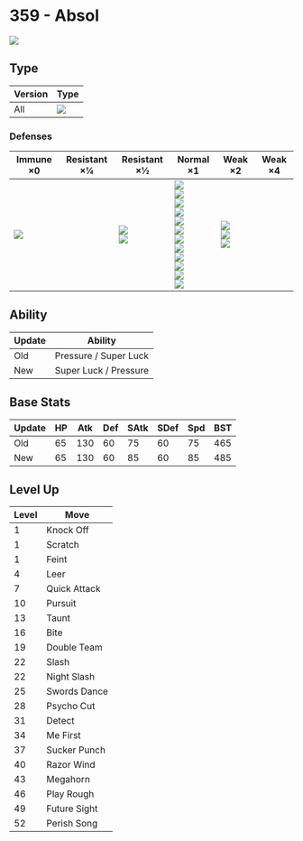 # 359 - Absol
![][359]

## Type

Version | Type
---     | ---
All     | ![][dark]

### Defenses

Immune ×0        | Resistant ×¼ | Resistant ×½                | Normal ×1                                                                                                                                                                    | Weak ×2                                     | Weak ×4
---              | ---          | ---                         | ---                                                                                                                                                                          | ---                                         | ---
![][psychic]<br> | &nbsp;       | ![][ghost]<br>![][dark]<br> | ![][normal]<br>![][flying]<br>![][poison]<br>![][ground]<br>![][rock]<br>![][steel]<br>![][fire]<br>![][water]<br>![][grass]<br>![][electric]<br>![][ice]<br>![][dragon]<br> | ![][fighting]<br>![][bug]<br>![][fairy]<br> | &nbsp;

## Ability

Update | Ability
---    | ---
Old    | Pressure / Super Luck
New    | Super Luck / Pressure

## Base Stats

Update | HP  | Atk | Def | SAtk | SDef | Spd | BST
---    | --- | --- | --- | ---  | ---  | --- | ---
Old    | 65  | 130 | 60  | 75   | 60   | 75  | 465
New    | 65  | 130 | 60  | 85   | 60   | 85  | 485

## Level Up

Level | Move
---   | ---
1     | Knock Off
1     | Scratch
1     | Feint
4     | Leer
7     | Quick Attack
10    | Pursuit
13    | Taunt
16    | Bite
19    | Double Team
22    | Slash
22    | Night Slash
25    | Swords Dance
28    | Psycho Cut
31    | Detect
34    | Me First
37    | Sucker Punch
40    | Razor Wind
43    | Megahorn
46    | Play Rough
49    | Future Sight
52    | Perish Song

[359]: ../img/pokemon/359.png
[normal]: ../img/types/normal.png
[fire]: ../img/types/fire.png
[fighting]: ../img/types/fighting.png
[water]: ../img/types/water.png
[flying]: ../img/types/flying.png
[grass]: ../img/types/grass.png
[poison]: ../img/types/poison.png
[electric]: ../img/types/electric.png
[ground]: ../img/types/ground.png
[psychic]: ../img/types/psychic.png
[rock]: ../img/types/rock.png
[ice]: ../img/types/ice.png
[bug]: ../img/types/bug.png
[dragon]: ../img/types/dragon.png
[ghost]: ../img/types/ghost.png
[dark]: ../img/types/dark.png
[steel]: ../img/types/steel.png
[fairy]: ../img/types/fairy.png
